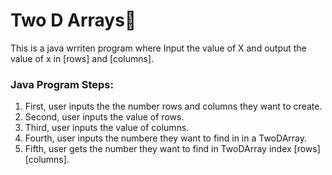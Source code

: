 <h1 >Two D Arrays💢</h1>

This is a java wrriten program where 
Input the value of X and output the value of x in [rows] and [columns].

<h3>Java Program Steps: </h3>

 1. First, user inputs the the number rows and columns they want to create.
 2. Second, user inputs the value of rows.
 3. Third, user inputs the value of columns.
 4. Fourth, user inputs the numbere they want to find in in a TwoDArray.
 5. Fifth, user gets the number they want to find in TwoDArray index [rows][columns].

